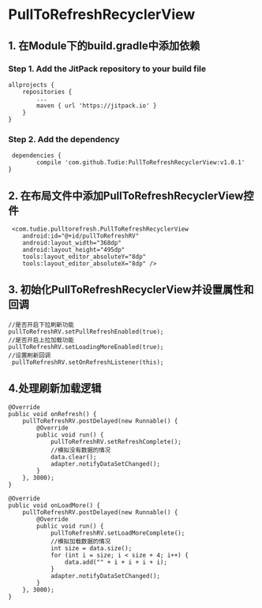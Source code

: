 # PullToRefreshRecyclerView

## 1. 在Module下的build.gradle中添加依赖
### Step 1. Add the JitPack repository to your build file
    allprojects {
		repositories {
			...
			maven { url 'https://jitpack.io' }
		}
	}
### Step 2. Add the dependency
     dependencies {
	        compile 'com.github.Tudie:PullToRefreshRecyclerView:v1.0.1'
	}

## 2. 在布局文件中添加PullToRefreshRecyclerView控件
     <com.tudie.pulltorefresh.PullToRefreshRecyclerView
        android:id="@+id/pullToRefreshRV"
        android:layout_width="368dp"
        android:layout_height="495dp"
        tools:layout_editor_absoluteY="8dp"
        tools:layout_editor_absoluteX="8dp" />

## 3. 初始化PullToRefreshRecyclerView并设置属性和回调

    //是否开启下拉刷新功能
    pullToRefreshRV.setPullRefreshEnabled(true);
    //是否开启上拉加载功能
    pullToRefreshRV.setLoadingMoreEnabled(true);
    //设置刷新回调
     pullToRefreshRV.setOnRefreshListener(this);

## 4.处理刷新加载逻辑
    @Override
    public void onRefresh() {
        pullToRefreshRV.postDelayed(new Runnable() {
            @Override
            public void run() {
                pullToRefreshRV.setRefreshComplete();
                //模拟没有数据的情况
                data.clear();
                adapter.notifyDataSetChanged();
            }
        }, 3000);
    }

    @Override
    public void onLoadMore() {
        pullToRefreshRV.postDelayed(new Runnable() {
            @Override
            public void run() {
                pullToRefreshRV.setLoadMoreComplete();
                //模拟加载数据的情况
                int size = data.size();
                for (int i = size; i < size + 4; i++) {
                    data.add("" + i + i + i + i);
                }
                adapter.notifyDataSetChanged();
            }
        }, 3000);
    }